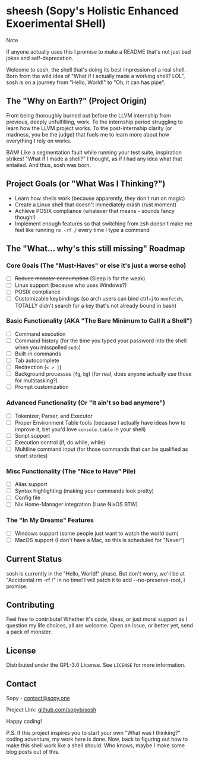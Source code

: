 # sheesh (Sopy's Holistic Enhanced Exoerimental SHell)

> [!NOTE]  
> If anyone actually uses this I promise to make a README that's not just bad jokes and self-deprecation.

Welcome to sosh, the shell that's doing its best impression of a real shell. Born from the wild idea of "What if I actually made a working shell? LOL", sosh is on a journey from "Hello, World!" to "Oh, it can has pipe".

## The "Why on Earth?" (Project Origin)

From being thoroughly burned out before the LLVM internship from previous, deeply unfulfilling, work. To the internship period struggling to learn how the LLVM project works. To the post-internship clarity (or madness, you be the judge) that fuels me to learn more about how everything I rely on works.

BAM! Like a segmentation fault while running your test suite, inspiration strikes! "What if I made a shell?" I thought, as if I had any idea what that entailed. And thus, sosh was born.

## Project Goals (or "What Was I Thinking?")

- Learn how shells work (because apparently, they don't run on magic)
- Create a Linux shell that doesn't immediately crash (rust moment)
- Achieve POSIX compliance (whatever that means - sounds fancy though!)
- Implement enough features so that switching from zsh doesn't make me feel like running `rm -rf /` every time I type a command

## The "What... why's this still missing" Roadmap

### Core Goals (The "Must-Haves" or else it's just a worse echo)
- [ ] ~~Reduce monster consumption~~ (Sleep is for the weak)
- [ ] Linux support (because who uses Windows?)
- [ ] POSIX compliance
- [ ] Customizable keybindings (so arch users can bind ctrl+j to `neofetch`, TOTALLY didn't search for a key that's not already bound in bash)

### Basic Functionality (AKA "The Bare Minimum to Call It a Shell")
- [ ] Command execution
- [ ] Command history (for the time you typed your password into the shell when you misspelled `sudo`)
- [ ] Built-in commands
- [ ] Tab autocomplete
- [ ] Redirection (`< > |`)
- [ ] Background processes (`fg`, `bg`) (for real, does anyone actually use those for multitasking?)
- [ ] Prompt customization

### Advanced Functionality (Or "It ain't so bad anymore")
- [ ] Tokenizer, Parser, and Executor
- [ ] Proper Environment Table tools (because I actually have ideas how to improve it, bet you'd love `console.table` in your shell)
- [ ] Script support
- [ ] Execution control (if, do while, while)
- [ ] Multiline command input (for those commands that can be qualified as short stories)

### Misc Functionality (The "Nice to Have" Pile)
- [ ] Alias support
- [ ] Syntax highlighting (making your commands look pretty)
- [ ] Config file
- [ ] Nix Home-Manager integration (I use NixOS BTW)

### The "In My Dreams" Features
- [ ] Windows support (some people just want to watch the world burn)
- [ ] MacOS support (I don't have a Mac, so this is scheduled for "Never")

## Current Status

sosh is currently in the "Hello, World!" phase. But don't worry, we'll be at "Accidental rm -rf /" in no time! I will patch it to add --no-preserve-root, I promise.

## Contributing

Feel free to contribute! Whether it's code, ideas, or just moral support as I question my life choices, all are welcome. Open an issue, or better yet, send a pack of monster.

## License

Distributed under the GPL-3.0 License. See `LICENSE` for more information.

## Contact

Sopy - contact@sopy.one

Project Link: [github.com/sopyb/sosh](https://github.com/sopyb/sosh)

Happy coding!

P.S. If this project inspires you to start your own "What was I thinking?" coding adventure, my work here is done. Now, back to figuring out how to make this shell work like a shell should. Who knows, maybe I make some blog posts out of this.

